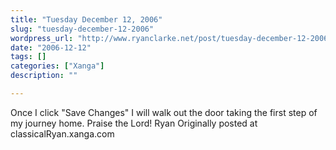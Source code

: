 ```yaml
---
title: "Tuesday December 12, 2006"
slug: "tuesday-december-12-2006"
wordpress_url: "http://www.ryanclarke.net/post/tuesday-december-12-2006/"
date: "2006-12-12"
tags: []
categories: ["Xanga"]
description: ""

---
```


Once I click "Save Changes" I will walk out the door taking the first step of my journey home. Praise the Lord!
Ryan
Originally posted at classicalRyan.xanga.com

